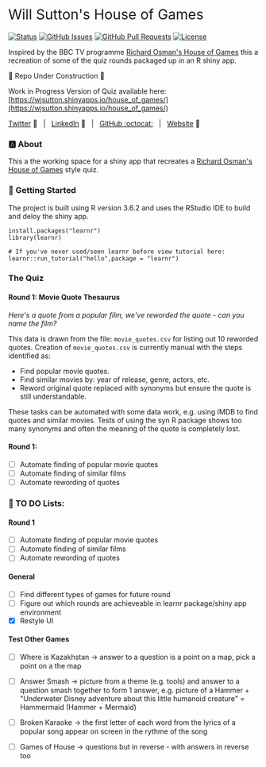 <h1 style="font-weight:normal">
  Will Sutton's House of Games 
</h1>


[![Status](https://www.repostatus.org/badges/latest/wip.svg)]() [![GitHub Issues](https://img.shields.io/github/issues/wjsutton/house_of_games.svg)](https://github.com/wjsutton/house_of_games/issues) [![GitHub Pull Requests](https://img.shields.io/github/issues-pr/wjsutton/house_of_games.svg)](https://github.com/wjsutton/house_of_games/pulls) [![License](https://img.shields.io/badge/license-MIT-blue.svg)](/LICENSE)

Inspired by the BBC TV programme [Richard Osman's House of Games](https://www.bbc.co.uk/programmes/b094mjv0) this a recreation of some of the quiz rounds packaged up in an R shiny app. 

:construction: Repo Under Construction :construction: 

Work in Progress Version of Quiz available here:  [https://wjsutton.shinyapps.io/house_of_games/](https://wjsutton.shinyapps.io/house_of_games/)

[Twitter][Twitter] :speech_balloon:&nbsp;&nbsp;&nbsp;|&nbsp;&nbsp;&nbsp;[LinkedIn][LinkedIn] :necktie:&nbsp;&nbsp;&nbsp;|&nbsp;&nbsp;&nbsp;[GitHub :octocat:][GitHub]&nbsp;&nbsp;&nbsp;|&nbsp;&nbsp;&nbsp;[Website][Website] :link:


<!--
Quick Link 
-->

[Twitter]:https://twitter.com/WJSutton12
[LinkedIn]:https://www.linkedin.com/in/will-sutton-14711627/
[GitHub]:https://github.com/wjsutton
[Website]:https://wjsutton.github.io/

### :a: About

This a the working space for a shiny app that recreates a [Richard Osman's House of Games](https://www.bbc.co.uk/programmes/b094mjv0)  style quiz.

### :checkered_flag: Getting Started

The project is built using R version 3.6.2 and uses the RStudio IDE to build and deloy the shiny app.

```
install.packages("learnr")
library(learnr)

# If you've never used/seen learnr before view tutorial here:
learnr::run_tutorial("hello",package = "learnr")
```

### The Quiz

#### Round 1: Movie Quote Thesaurus

*Here's a quote from a popular film, we've reworded the quote - can you name the film?*

This data is drawn from the file: `movie_quotes.csv` for listing out 10 reworded quotes. Creation of `movie_quotes.csv` is currently manual with the steps identified as:

- Find popular movie quotes.
- Find similar movies by: year of release, genre, actors, etc.
- Reword original quote replaced with synonyms but ensure the quote is still understandable.

These tasks can be automated with some data work, e.g. using IMDB to find quotes and similar movies. Tests of using the syn R package shows too many synonyms and often the meaning of the quote is completely lost.

#### Round 1: 

- [ ] Automate finding of popular movie quotes
- [ ] Automate finding of similar films
- [ ] Automate rewording of quotes

### :thinking: TO DO Lists:

#### Round 1

- [ ] Automate finding of popular movie quotes
- [ ] Automate finding of similar films
- [ ] Automate rewording of quotes

#### General

- [ ] Find different types of games for future round
- [ ] Figure out which rounds are achieveable in learnr package/shiny app environment
- [x] Restyle UI

#### Test Other Games

- [ ] Where is Kazakhstan -> answer to a question is a point on a map, pick a point on a the map
- [ ] Answer Smash -> picture from a theme (e.g. tools) and answer to a question smash together to form 1 answer, e.g. picture of a Hammer + "Underwater Disney adventure about this little humanoid creature" = Hammermaid (Hammer + Mermaid)
- [ ] Broken Karaoke -> the first letter of each word from the lyrics of a popular song appear on screen in the rythme of the song
- [ ] Games of House -> questions but in reverse - with answers in reverse too

